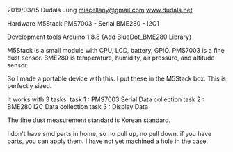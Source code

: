 2019/03/15
Dudals Jung
miscellany@gmail.com
www.dudals.net

Hardware
M5Stack
PMS7003 - Serial
BME280 - I2C1

Development tools
Arduino 1.8.8
(Add BlueDot_BME280 Library)

M5Stack is a small module with CPU, LCD, battery, GPIO.
PMS7003 is a fine dust sensor.
BME280 is temperature, humidity, air pressure, and altitude sensor.

So I made a portable device with this.
I put these in the M5Stack box.
This is perfectly sized.

It works with 3 tasks.
task 1 : PMS7003 Serial Data collection
task 2 : BME280 I2C Data collection
task 3 : Display Data

The fine dust measurement standard is Korean standard.

I don't have smd parts in home, so no pull up, no pull down.
if you have parts, you can apply them.
I have not yet machined a hole in the case.